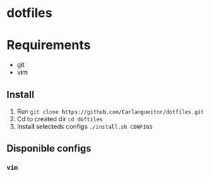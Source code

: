 dotfiles
========
# Requirements
* git
* vim


## Install

1. Run `git clone https://github.com/Carlangueitor/dotfiles.git`
2. Cd to created dir `cd doftiles`
2. Install selecteds configs `./install.sh CONFIGS`


## Disponible configs
### `vim`

